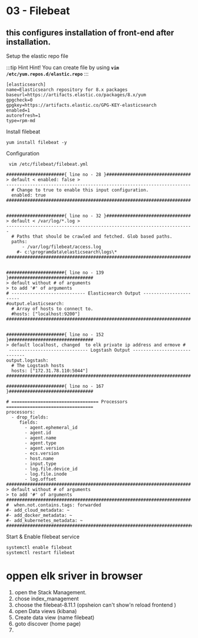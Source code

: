 # 03 - Filebeat

this configures installation of front-end after installation.
-------------------------------------------------------------

Setup the elastic repo file

:::tip Hint
Hint! You can create file by using **```vim /etc/yum.repos.d/elastic.repo```**
:::

``` shell title=/etc/yum.repos.d/elastic.repo
[elasticsearch]
name=Elasticsearch repository for 8.x packages
baseurl=https://artifacts.elastic.co/packages/8.x/yum
gpgcheck=0
gpgkey=https://artifacts.elastic.co/GPG-KEY-elasticsearch
enabled=1
autorefresh=1
type=rpm-md
```



Install filebeat
```shell
yum install filebeat -y 
```



Configuration
```shell
 vim /etc/filebeat/filebeat.yml
```
```shell
######################{ line no - 28 }################################
> default < enabled: false >
----------------------------------------------------------------------
  # Change to true to enable this input configuration.
  enabled: true
######################################################################


######################{ line no - 32 }################################
> default < /var/log/*.log >
-----------------------------------------------------------------------
  # Paths that should be crawled and fetched. Glob based paths.
  paths:
      - /var/log/filebeat/access.log
    #- c:\programdata\elasticsearch\logs\*
######################################################################


######################{ line no - 139 }################################
> default without # of arguments 
> to add '#' of arguments  
# ---------------------------- Elasticsearch Output -----------------------
#output.elasticsearch:
  # Array of hosts to connect to.
  #hosts: ["localhost:9200"]
######################################################################


######################{ line no - 152 }################################
> default localhost, changed  to elk private ip address and ermove #
 ------------------------------ Logstash Output -----------------------------
output.logstash:
  # The Logstash hosts
  hosts: ["172.31.78.110:5044"]
######################################################################
```

```shell
######################{ line no - 167 }################################

# ================================= Processors =================================
processors:
  - drop_fields:
     fields:
       - agent.ephemeral_id
       - agent.id
       - agent.name
       - agent.type
       - agent.version
       - ecs.version
       - host.name
       - input.type
       - log.file.device_id
       - log.file.inode
       - log.offset
######################################################################
> default without # of arguments
> to add '#' of arguments
######################################################################
#  when.not.contains.tags: forwarded
#- add_cloud_metadata: ~
#- add_docker_metadata: ~
#- add_kubernetes_metadata: ~
########################################################################
```
Start & Enable filebeat service
```shell
systemctl enable filebeat 
systemctl restart filebeat 
```


# oppen elk sriver in browser
1. open the Stack Management.
2. chose index_management
3. choose the filebeat-8.11.1 (opsheion can't show'n reload frontend )
4. open Data views (kibana)
5. Create data view (name filebeat)
6. goto discover (home page)
7. 

